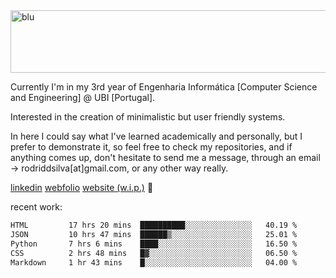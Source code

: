 
<img width="1415" height="100" alt="blu" src="https://github.com/rdsilva01/rdsilva01/assets/101207588/deb060e5-d035-4f09-b511-e3f50605b207">

Currently I'm in my 3rd year of Engenharia Informática [Computer Science and Engineering] @ UBI [Portugal].

Interested in the creation of minimalistic but user friendly systems.

In here I could say what I've learned academically and personally, but I prefer to demonstrate it, so feel free to check my repositories, and if anything comes up, don't hesitate to send me a message, through an email -> rodriddsilva[at]gmail.com, or any other way really.

[linkedin](https://www.linkedin.com/in/rodrigo-silva-455b291bb/)
[webfolio](https://rdsilva01.github.io/portfolio-resume)
[website (w.i.p.)](https://rdsilva01.github.io/) 🏁

<!-- ![](https://komarev.com/ghpvc/?username=rdsilva01) -->

recent work:
<!--START_SECTION:waka-->

```txt
HTML         17 hrs 20 mins  ██████████░░░░░░░░░░░░░░░   40.19 %
JSON         10 hrs 47 mins  ██████▒░░░░░░░░░░░░░░░░░░   25.01 %
Python       7 hrs 6 mins    ████░░░░░░░░░░░░░░░░░░░░░   16.50 %
CSS          2 hrs 48 mins   █▓░░░░░░░░░░░░░░░░░░░░░░░   06.50 %
Markdown     1 hr 43 mins    █░░░░░░░░░░░░░░░░░░░░░░░░   04.00 %
```

<!--END_SECTION:waka-->

